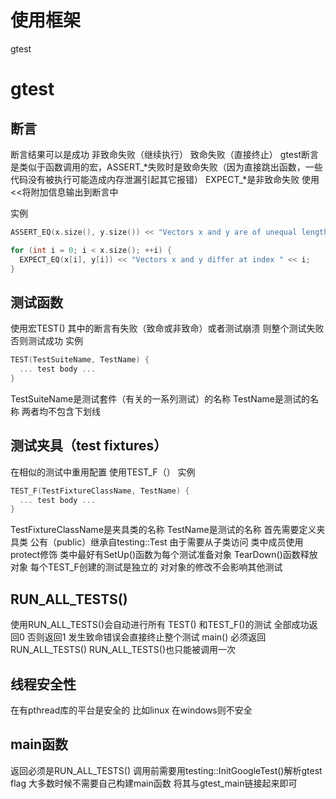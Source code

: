 
# 使用框架

gtest

# gtest

## 断言

断言结果可以是成功 非致命失败（继续执行） 致命失败（直接终止）
gtest断言是类似于函数调用的宏，ASSERT_\*失败时是致命失败（因为直接跳出函数，一些代码没有被执行可能造成内存泄漏引起其它报错） EXPECT_\*是非致命失败
使用<<将附加信息输出到断言中

实例

```cpp
ASSERT_EQ(x.size(), y.size()) << "Vectors x and y are of unequal length";

for (int i = 0; i < x.size(); ++i) {
  EXPECT_EQ(x[i], y[i]) << "Vectors x and y differ at index " << i;
}
```

## 测试函数

使用宏TEST() 其中的断言有失败（致命或非致命）或者测试崩溃 则整个测试失败 否则测试成功
实例

```cpp
TEST(TestSuiteName, TestName) {
  ... test body ...
}
```

TestSuiteName是测试套件（有关的一系列测试）的名称 TestName是测试的名称 两者均不包含下划线

## 测试夹具（test fixtures）

在相似的测试中重用配置
使用TEST_F（）
实例

```cpp
TEST_F(TestFixtureClassName, TestName) {
  ... test body ...
}
```

TestFixtureClassName是夹具类的名称 TestName是测试的名称
首先需要定义夹具类 公有（public）继承自testing::Test 由于需要从子类访问 类中成员使用protect修饰
类中最好有SetUp()函数为每个测试准备对象 TearDown()函数释放对象
每个TEST_F创建的测试是独立的 对对象的修改不会影响其他测试

## RUN_ALL_TESTS()

使用RUN_ALL_TESTS()会自动进行所有 TEST() 和TEST_F()的测试 全部成功返回0 否则返回1 发生致命错误会直接终止整个测试
main() 必须返回RUN_ALL_TESTS() RUN_ALL_TESTS()也只能被调用一次

## 线程安全性

在有pthread库的平台是安全的 比如linux 在windows则不安全

## main函数

返回必须是RUN_ALL_TESTS()
调用前需要用testing::InitGoogleTest()解析gtest flag
大多数时候不需要自己构建main函数 将其与gtest_main链接起来即可